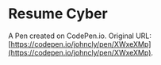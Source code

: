 # Resume Cyber

A Pen created on CodePen.io. Original URL: [https://codepen.io/johncly/pen/XWxeXMp](https://codepen.io/johncly/pen/XWxeXMp).

